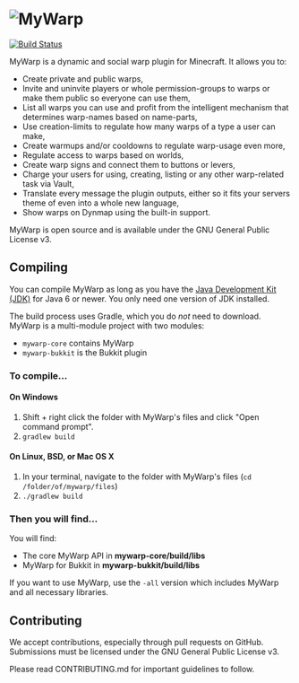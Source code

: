 ![MyWarp](http://dev.bukkit.org/media/images/55/821/MyWarp_horLogo.png)
==========
[![Build Status](https://travis-ci.org/TheE/MyWarp.svg)](https://travis-ci.org/TheE/MyWarp)

MyWarp is a dynamic and social warp plugin for Minecraft. It allows you to:

* Create private and public warps,
* Invite and uninvite players or whole permission-groups to warps or make them public so everyone can use them,
* List all warps you can use and profit from the intelligent mechanism that determines warp-names based on name-parts,
* Use creation-limits to regulate how many warps of a type a user can make,
* Create warmups and/or cooldowns to regulate warp-usage even more,
* Regulate access to warps based on worlds,
* Create warp signs and connect them to buttons or levers,
* Charge your users for using, creating, listing or any other warp-related task via Vault,
* Translate every message the plugin outputs, either so it fits your servers theme of even into a whole new language,
* Show warps on Dynmap using the built-in support.

MyWarp is open source and is available under the GNU General Public License v3.

Compiling
---------

You can compile MyWarp as long as you have the [Java Development Kit (JDK)](http://www.oracle.com/technetwork/java/javase/downloads/index-jsp-138363.html) for Java 6 or newer. You only need one version of JDK installed.

The build process uses Gradle, which you do *not* need to download. MyWarp is a multi-module project with two modules:

* `mywarp-core` contains MyWarp
* `mywarp-bukkit` is the Bukkit plugin

### To compile...

#### On Windows

1. Shift + right click the folder with MyWarp's files and click "Open command prompt".
2. `gradlew build`

#### On Linux, BSD, or Mac OS X

1. In your terminal, navigate to the folder with MyWarp's files (`cd /folder/of/mywarp/files`)
2. `./gradlew build`

### Then you will find...

You will find:

* The core MyWarp API in **mywarp-core/build/libs**
* MyWarp for Bukkit in **mywarp-bukkit/build/libs**

If you want to use MyWarp, use the `-all` version which includes MyWarp and all necessary libraries.

Contributing
------------

We accept contributions, especially through pull requests on GitHub. Submissions must be licensed under the GNU General Public License v3.

Please read CONTRIBUTING.md for important guidelines to follow.
